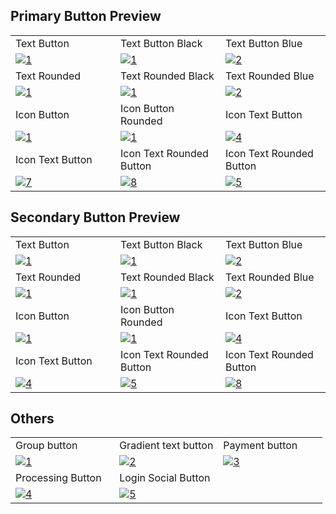 ## Primary Button Preview

<table>

  <tr>
    <td width="33.3333%">Text Button</td>
    <td width="33.3333%">Text Button Black</td>
    <td width="33.3333%">Text Button Blue</td>
  </tr>
  <tr>
    <td width="33.3333%">
      <a href="https://github.com/Clueless-Community/seamless-ui/blob/main/Buttons/src/Primary/text-button-white.html">
        <img src="https://i.ibb.co/FVNGf0Z/image-16x9.png" alt="1" />
      </a>
    </td>
    <td width="33.3333%">
      <a href="https://github.com/Clueless-Community/seamless-ui/blob/main/Buttons/src/Primary/text-button-black.html">
        <img src="https://i.ibb.co/HYmrFb3/image-16x9-1.png" alt="1" />
      </a>
    </td>
    <td width="33.3333%">
      <a href="https://github.com/Clueless-Community/seamless-ui/blob/main/Buttons/src/Primary/text-button-blue.html">
        <img src="https://i.ibb.co/9TwDN2n/image-16x9-2.png" alt="2" />
      </a>
    </td>
  </tr>

  <tr>
    <td width="33.3333%">Text Rounded</td>
    <td width="33.3333%">Text Rounded Black</td>
    <td width="33.3333%">Text Rounded Blue</td>
  </tr>
  <tr>
    <td width="33.3333%">
      <a href="https://github.com/Clueless-Community/seamless-ui/blob/main/Buttons/src/Primary/text-button-rounded-white.html">
        <img src="https://i.ibb.co/V2JR63Q/image-16x9-3.png" alt="1"  />
      </a>
    </td>
    <td width="33.3333%">
      <a href="https://github.com/Clueless-Community/seamless-ui/blob/main/Buttons/src/Primary/text-button-rounded-black.html">
        <img src="https://i.ibb.co/jw7CTCv/image-16x9-4.png" alt="1"  />
      </a>
    </td>
    <td width="33.3333%">
      <a href="https://github.com/Clueless-Community/seamless-ui/blob/main/Buttons/src/Primary/text-button-rounded-blue.html">
        <img src="https://i.ibb.co/S3yyBQL/image-16x9-6.png" alt="2"  />
      </a>
    </td>
  </tr>

  <tr>
    <td width="33.3333%">Icon Button</td>
    <td width="33.3333%">Icon Button Rounded</td>
    <td width="33.3333%">Icon Text Button</td>
  </tr>
  <tr>
    <td width="33.3333%">
      <a href="https://github.com/Clueless-Community/seamless-ui/blob/main/Buttons/src/Primary/icon-button.html">
        <img src="https://i.ibb.co/KsnwN4c/image-16x9-7.png" alt="1"  />
      </a>
    </td>
    <td width="33.3333%">
      <a href="https://github.com/Clueless-Community/seamless-ui/blob/main/Buttons/src/Primary/icon-button-rounded.html">
        <img src="https://i.ibb.co/CQNVLQG/image-16x9-9.png" alt="1"  />
      </a>
    </td>
    <td width="33.3333%">
      <a href="https://github.com/Clueless-Community/seamless-ui/blob/main/Buttons/src/Primary/text-icon-rear-button.html">
        <img src="https://i.ibb.co/wyq8H1S/image-16x9-10.png" alt="4"  />
    </a>
    </td>
  </tr>

  <tr>
    <td width="33.3333%">Icon Text Button</td>
    <td width="33.3333%">Icon Text Rounded Button</td>
    <td width="33.3333%">Icon Text Rounded Button</td>
  </tr>
  <tr>
    <td width="33.3333%">
      <a href="https://github.com/Clueless-Community/seamless-ui/blob/main/Buttons/src/Primary/text-icon-front-button.html">
        <img src="https://i.ibb.co/k24kRDP/image-16x9-11.png" alt="7"  />
      </a>
    </td>
    <td width="33.3333%">
      <a href="https://github.com/Clueless-Community/seamless-ui/blob/main/Buttons/src/Primary/text-icon-front-button-rounded.html">
        <img src="https://i.ibb.co/1GypfmN/image-16x9-12.png" alt="8"  />
      </a>
    </td>
    <td width="33.3333%">
      <a href="https://github.com/Clueless-Community/seamless-ui/blob/main/Buttons/src/Primary/text-icon-rear-button-rounded.html">
        <img src="https://i.ibb.co/MPXY4md/image-16x9-13.png" alt="5"  />
      </a>
    </td>
  </tr>

</table>

## Secondary Button Preview

<table>

  <tr>
    <td width="33.3333%">Text Button</td>
    <td width="33.3333%">Text Button Black</td>
    <td width="33.3333%">Text Button Blue</td>
  </tr>
  <tr>
    <td width="33.3333%">
      <a href="https://github.com/Clueless-Community/seamless-ui/blob/main/Buttons/src/Primary/text-button-white.html">
        <img src="https://i.ibb.co/CwK0XrQ/image-16x9-14.png" alt="1" />
      </a>
    </td>
    <td width="33.3333%">
      <a href="https://github.com/Clueless-Community/seamless-ui/blob/main/Buttons/src/Primary/text-button-black.html">
        <img src="https://i.ibb.co/Krqsj6w/image-16x9-15.png" alt="1" />
      </a>
    </td>
    <td width="33.3333%">
      <a href="https://github.com/Clueless-Community/seamless-ui/blob/main/Buttons/src/Primary/text-button-blue.html">
        <img src="https://i.ibb.co/CQzdKSh/image-16x9-16.png" alt="2" />
      </a>
    </td>
  </tr>

  <tr>
    <td width="33.3333%">Text Rounded</td>
    <td width="33.3333%">Text Rounded Black</td>
    <td width="33.3333%">Text Rounded Blue</td>
  </tr>
  <tr>
    <td width="33.3333%">
      <a href="https://github.com/Clueless-Community/seamless-ui/blob/main/Buttons/src/Primary/text-button-rounded-white.html">
        <img src="https://i.ibb.co/fMLM214/image-16x9-17.png" alt="1"  />
      </a>
    </td>
    <td width="33.3333%">
      <a href="https://github.com/Clueless-Community/seamless-ui/blob/main/Buttons/src/Primary/text-button-rounded-black.html">
        <img src="https://i.ibb.co/PwFD383/image-16x9-18.png" alt="1"  />
      </a>
    </td>
    <td width="33.3333%">
      <a href="https://github.com/Clueless-Community/seamless-ui/blob/main/Buttons/src/Primary/text-button-rounded-blue.html">
        <img src="https://i.ibb.co/C7VNMkd/image-16x9-20.png" alt="2"  />
      </a>
    </td>
  </tr>

  <tr>
    <td width="33.3333%">Icon Button</td>
    <td width="33.3333%">Icon Button Rounded</td>
    <td width="33.3333%">Icon Text Button</td>
  </tr>
  <tr>
    <td width="33.3333%">
      <a href="https://github.com/Clueless-Community/seamless-ui/blob/main/Buttons/src/Primary/icon-button.html">
        <img src="https://i.ibb.co/RNg8xPL/image-16x9-21.png" alt="1"  />
      </a>
    </td>
    <td width="33.3333%">
      <a href="https://github.com/Clueless-Community/seamless-ui/blob/main/Buttons/src/Primary/icon-button-rounded.html">
        <img src="https://i.ibb.co/2KFpB5F/image-16x9-22.png" alt="1"  />
      </a>
    </td>
    <td width="33.3333%">
      <a href="https://github.com/Clueless-Community/seamless-ui/blob/main/Buttons/src/Primary/text-icon-rear-button.html">
        <img src="https://i.ibb.co/Np7j7YP/image-16x9-24.png" alt="4"  />
    </a>
    </td>
  </tr>

  <tr>
    <td width="33.3333%">Icon Text Button</td>
    <td width="33.3333%">Icon Text Rounded Button</td>
    <td width="33.3333%">Icon Text Rounded Button</td>
  </tr>
  <tr>
    <td width="33.3333%">
      <a href="https://github.com/Clueless-Community/seamless-ui/blob/main/Buttons/src/Secondary/text-icon-front-button.html">
        <img src="https://i.ibb.co/z77mHLq/image-16x9-25.png" alt="4"  />
      </a>
    </td>
    <td width="33.3333%">
      <a href="https://github.com/Clueless-Community/seamless-ui/blob/main/Buttons/src/Secondary/text-icon-front-button-rounded.html">
        <img src="https://i.ibb.co/vq2jDsg/image-16x9-26.png" alt="5"  />
      </a>
    </td>
    <td width="33.3333%">
      <a href="https://github.com/Clueless-Community/seamless-ui/blob/main/Buttons/src/Secondary/text-icon-rear-button-rounded.html">
        <img src="https://i.ibb.co/98y5Nz0/image-16x9-27.png" alt="8"  />
      </a>
    </td>
  </tr>

</table>

## Others

<table>

  <tr>
    <td width="33.3333%">Group button</td>
    <td width="33.3333%">Gradient text button</td>
    <td width="33.3333%">Payment button</td>
  </tr>
  <tr>
    <td width="33.3333%">
      <a href="https://github.com/Clueless-Community/seamless-ui/blob/main/Buttons/src/button_group.html">
        <img src="https://i.ibb.co/mcX4grs/image-16x9-28.png" alt="1"  />
      </a>
    </td>
    <td width="33.3333%">
      <a href="https://github.com/Clueless-Community/seamless-ui/blob/main/Buttons/src/gradient-buttons.html">
        <img src="https://i.ibb.co/PhDnycG/image-16x9-29.png" alt="2"  />
      </a>
    </td>
    <td width="33.3333%">
      <a href="https://github.com/Clueless-Community/seamless-ui/blob/main/Buttons/src/payment-buttons.html">
        <img src="https://i.ibb.co/3YNXsPf/image-16x9-30.png" alt="3"  />
      </a>
    </td>
  </tr>

  <tr>
    <td width="33.3333%">Processing Button</td>
    <td width="33.3333%">Login Social Button</td>
  </tr>
  <tr>
    <td width="33.3333%">
      <a href="https://github.com/Clueless-Community/seamless-ui/blob/main/Buttons/src/processing_button.html">
        <img src="https://i.ibb.co/Pz7BCYG/image-16x9-31.png" alt="4"  />
      </a>
    </td>
    <td width="33.3333%">
      <a href="https://github.com/Clueless-Community/seamless-ui/blob/main/Buttons/src/social-buttons.html">
        <img src="https://i.ibb.co/WFt8ky3/image-16x9-32.png" alt="5"  />
      </a>
    </td>
  </tr>

</table>
